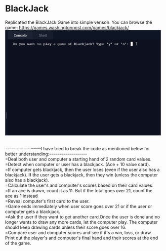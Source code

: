 # BlackJack
Replicated the BlackJack Game into simple verison. 
You can browse the game: https://games.washingtonpost.com/games/blackjack/
<br>
![](blackjack.gif)



<br>
------------------I have tried to break the code as mentioned below for better understanding:-------------------
<br>
=Deal both user and computer a starting hand of 2 random card values.
<br>
=Detect when computer or user has a blackjack. (Ace + 10 value card).
<br>
=If computer gets blackjack, then the user loses (even if the user also has a blackjack). If the user gets a blackjack, then they win (unless the computer also has a blackjack).
<br>
=Calculate the user's and computer's scores based on their card values.
<br>
=If an ace is drawn, count it as 11. But if the total goes over 21, count the ace as 1 instead
<br>
=Reveal computer's first card to the user.
<br>
=Game ends immediately when user score goes over 21 or if the user or computer gets a blackjack.
<br>
=Ask the user if they want to get another card.Once the user is done and no longer wants to draw any more cards, let the computer play. The computer should keep drawing cards unless their score goes over 16.
<br>
=Compare user and computer scores and see if it's a win, loss, or draw.	
Print out the player's and computer's final hand and their scores at the end of the game.
<br>
